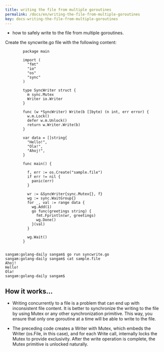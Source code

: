 ```yaml
---
title: writing the file from multiple goroutines
permalink: /docs/en/writing-the-file-from-multiple-goroutines
key: docs-writing-the-file-from-multiple-goroutines
---
```



 - how to safely write to the file from multiple goroutines.

Create the syncwrite.go file with the following content:
```
        package main

        import (
          "fmt"
          "io"
          "os"
          "sync"
        )

        type SyncWriter struct {
          m sync.Mutex
          Writer io.Writer
        }

        func (w *SyncWriter) Write(b []byte) (n int, err error) {
          w.m.Lock()
          defer w.m.Unlock()
          return w.Writer.Write(b)
        }

        var data = []string{
          "Hello!",
          "Ola!",
          "Ahoj!",
        }

        func main() {

          f, err := os.Create("sample.file")
          if err != nil {
            panic(err)
          }

          wr := &SyncWriter{sync.Mutex{}, f}
          wg := sync.WaitGroup{}
          for _, val := range data {
            wg.Add(1)
            go func(greetings string) {
              fmt.Fprintln(wr, greetings)
              wg.Done()
            }(val)
          }

          wg.Wait()
        }


```

```
sangam:golang-daily sangam$ go run syncwrite.go
sangam:golang-daily sangam$ cat sample.file 
Ahoj!
Hello!
Ola!
sangam:golang-daily sangam$ 

```

## How it works...

- Writing concurrently to a file is a problem that can end up with inconsistent file content. It is better to synchronize the writing to the file by using Mutex or any other synchronization primitive. This way, you ensure that only one goroutine at a time will be able to write to the file. 

- The preceding code creates a Writer with Mutex, which embeds the Writer (os.File, in this case), and for each Write call, internally locks the Mutex to provide exclusivity. After the write operation is complete, the Mutex primitive is unlocked naturally.
